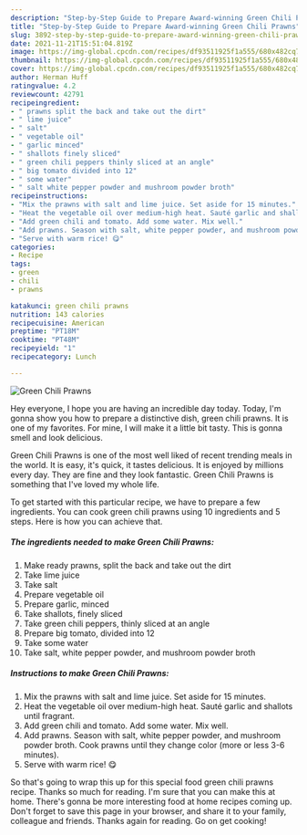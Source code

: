 ```yaml
---
description: "Step-by-Step Guide to Prepare Award-winning Green Chili Prawns"
title: "Step-by-Step Guide to Prepare Award-winning Green Chili Prawns"
slug: 3892-step-by-step-guide-to-prepare-award-winning-green-chili-prawns
date: 2021-11-21T15:51:04.819Z
image: https://img-global.cpcdn.com/recipes/df93511925f1a555/680x482cq70/green-chili-prawns-recipe-main-photo.jpg
thumbnail: https://img-global.cpcdn.com/recipes/df93511925f1a555/680x482cq70/green-chili-prawns-recipe-main-photo.jpg
cover: https://img-global.cpcdn.com/recipes/df93511925f1a555/680x482cq70/green-chili-prawns-recipe-main-photo.jpg
author: Herman Huff
ratingvalue: 4.2
reviewcount: 42791
recipeingredient:
- " prawns split the back and take out the dirt"
- " lime juice"
- " salt"
- " vegetable oil"
- " garlic minced"
- " shallots finely sliced"
- " green chili peppers thinly sliced at an angle"
- " big tomato divided into 12"
- " some water"
- " salt white pepper powder and mushroom powder broth"
recipeinstructions:
- "Mix the prawns with salt and lime juice. Set aside for 15 minutes."
- "Heat the vegetable oil over medium-high heat. Sauté garlic and shallots until fragrant."
- "Add green chili and tomato. Add some water. Mix well."
- "Add prawns. Season with salt, white pepper powder, and mushroom powder broth. Cook prawns until they change color (more or less 3-6 minutes)."
- "Serve with warm rice! 😋"
categories:
- Recipe
tags:
- green
- chili
- prawns

katakunci: green chili prawns 
nutrition: 143 calories
recipecuisine: American
preptime: "PT18M"
cooktime: "PT48M"
recipeyield: "1"
recipecategory: Lunch

---
```



![Green Chili Prawns](https://img-global.cpcdn.com/recipes/df93511925f1a555/680x482cq70/green-chili-prawns-recipe-main-photo.jpg)

Hey everyone, I hope you are having an incredible day today. Today, I'm gonna show you how to prepare a distinctive dish, green chili prawns. It is one of my favorites. For mine, I will make it a little bit tasty. This is gonna smell and look delicious.

Green Chili Prawns is one of the most well liked of recent trending meals in the world. It is easy, it's quick, it tastes delicious. It is enjoyed by millions every day. They are fine and they look fantastic. Green Chili Prawns is something that I've loved my whole life.




To get started with this particular recipe, we have to prepare a few ingredients. You can cook green chili prawns using 10 ingredients and 5 steps. Here is how you can achieve that.

<!--inarticleads1-->

##### The ingredients needed to make Green Chili Prawns:

1. Make ready  prawns, split the back and take out the dirt
1. Take  lime juice
1. Take  salt
1. Prepare  vegetable oil
1. Prepare  garlic, minced
1. Take  shallots, finely sliced
1. Take  green chili peppers, thinly sliced at an angle
1. Prepare  big tomato, divided into 12
1. Take  some water
1. Take  salt, white pepper powder, and mushroom powder broth




<!--inarticleads2-->

##### Instructions to make Green Chili Prawns:

1. Mix the prawns with salt and lime juice. Set aside for 15 minutes.
1. Heat the vegetable oil over medium-high heat. Sauté garlic and shallots until fragrant.
1. Add green chili and tomato. Add some water. Mix well.
1. Add prawns. Season with salt, white pepper powder, and mushroom powder broth. Cook prawns until they change color (more or less 3-6 minutes).
1. Serve with warm rice! 😋




So that's going to wrap this up for this special food green chili prawns recipe. Thanks so much for reading. I'm sure that you can make this at home. There's gonna be more interesting food at home recipes coming up. Don't forget to save this page in your browser, and share it to your family, colleague and friends. Thanks again for reading. Go on get cooking!
